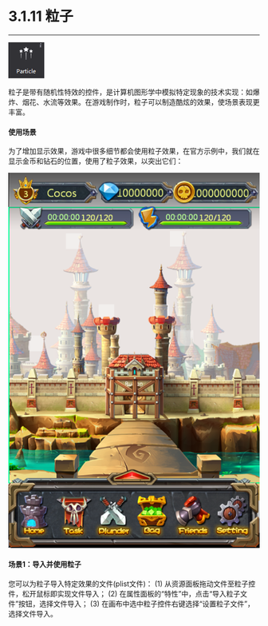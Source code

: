 # 3.1.11 粒子
---
 
![image](res/image098.png)

粒子是带有随机性特效的控件，是计算机图形学中模拟特定现象的技术实现：如爆炸、烟花、水流等效果。在游戏制作时，粒子可以制造酷炫的效果，使场景表现更丰富。

#### 使用场景
为了增加显示效果，游戏中很多细节都会使用粒子效果，在官方示例中，我们就在显示金币和钻石的位置，使用了粒子效果，以突出它们：

![image](res/image093.png)

  
#### 场景1：导入并使用粒子
您可以为粒子导入特定效果的文件(plist文件)：
(1)	从资源面板拖动文件至粒子控件，松开鼠标即实现文件导入；
(2)	在属性面板的“特性”中，点击“导入粒子文件”按钮，选择文件导入；
(3)	在画布中选中粒子控件右键选择“设置粒子文件”，选择文件导入。


